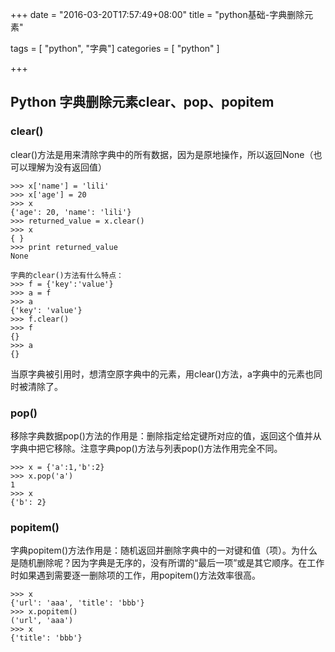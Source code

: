 +++
date = "2016-03-20T17:57:49+08:00"
title = "python基础-字典删除元素"

tags = [ "python", "字典"]
categories = [
  "python"
]

+++

## Python 字典删除元素clear、pop、popitem

### clear()

clear()方法是用来清除字典中的所有数据，因为是原地操作，所以返回None（也可以理解为没有返回值）
<!--more-->

    >>> x['name'] = 'lili'
    >>> x['age'] = 20
    >>> x
    {'age': 20, 'name': 'lili'}
    >>> returned_value = x.clear()
    >>> x
    { }
    >>> print returned_value
    None

    字典的clear()方法有什么特点：
    >>> f = {'key':'value'}
    >>> a = f
    >>> a
    {'key': 'value'}
    >>> f.clear()
    >>> f
    {}
    >>> a
    {}
当原字典被引用时，想清空原字典中的元素，用clear()方法，a字典中的元素也同时被清除了。

### pop()

移除字典数据pop()方法的作用是：删除指定给定键所对应的值，返回这个值并从字典中把它移除。注意字典pop()方法与列表pop()方法作用完全不同。

    >>> x = {'a':1,'b':2}
    >>> x.pop('a')
    1
    >>> x
    {'b': 2}

### popitem()

字典popitem()方法作用是：随机返回并删除字典中的一对键和值（项）。为什么是随机删除呢？因为字典是无序的，没有所谓的“最后一项”或是其它顺序。在工作时如果遇到需要逐一删除项的工作，用popitem()方法效率很高。

    >>> x
    {'url': 'aaa', 'title': 'bbb'}
    >>> x.popitem()
    ('url', 'aaa')
    >>> x
    {'title': 'bbb'}
